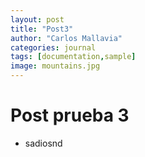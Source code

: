 ```yaml
---
layout: post
title: "Post3"
author: "Carlos Mallavia"
categories: journal
tags: [documentation,sample]
image: mountains.jpg
---
```


# Post prueba 3

- sadiosnd
